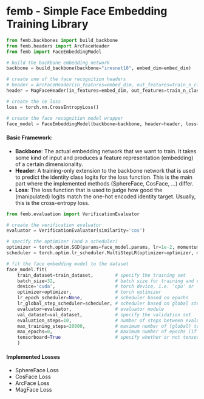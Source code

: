 # femb - Simple Face Embedding Training Library

```python
from femb.backbones import build_backbone
from femb.headers import ArcFaceHeader
from femb import FaceEmbeddingModel

# build the backbone embedding network
backbone = build_backbone(backbone="iresnet18", embed_dim=embed_dim)

# create one of the face recognition headers
# header = ArcFaceHeader(in_features=embed_dim, out_features=train_n_classes)
header = MagFaceHeader(in_features=embed_dim, out_features=train_n_classes)

# create the ce loss
loss = torch.nn.CrossEntropyLoss()

# create the face recognition model wrapper
face_model = FaceEmbeddingModel(backbone=backbone, header=header, loss=loss)
```

#### Basic Framework:
+ **Backbone**: The actual embedding network that we want to train. It takes some kind of input and produces a feature representation (embedding) of a certain dimensionality.
+ **Header**: A training-only extension to the backbone network that is used to predict the identity class logits for the loss function. This is the main part where the implemented methods (SphereFace, CosFace, ...) differ.
+ **Loss**: The loss function that is used to judge how good the (manipulated) logits match the one-hot encoded identity target. Usually, this is the cross-entropy loss.

```python
from femb.evaluation import VerificationEvaluator

# create the verification evaluator
evaluator = VerificationEvaluator(similarity='cos')

# specify the optimizer (and a scheduler)
optimizer = torch.optim.SGD(params=face_model.params, lr=1e-2, momentum=0.9, weight_decay=5e-4)
scheduler = torch.optim.lr_scheduler.MultiStepLR(optimizer=optimizer, milestones=[8000, 10000, 160000], gamma=0.1)

# fit the face embedding model to the dataset
face_model.fit(
    train_dataset=train_dataset,        # specify the training set
    batch_size=32,                      # batch size for training and evaluation
    device='cuda',                      # torch device, i.e. 'cpu' or 'cuda'
    optimizer=optimizer,                # torch optimizer
    lr_epoch_scheduler=None,            # scheduler based on epochs
    lr_global_step_scheduler=scheduler, # scheduler based on global steps
    evaluator=evaluator,                # evaluator module
    val_dataset=val_dataset,            # specify the validation set
    evaluation_steps=10,                # number of steps between evaluations
    max_training_steps=20000,           # maximum number of (global) training steps (if zero then max_epochs count is used for stopping)
    max_epochs=0,                       # maximum number of epochs (if zero then max_training_steps is used for stopping)
    tensorboard=True                    # specify whether or not tensorboard shall be used for embedding projections
    )
```


#### Implemented Losses
+ SphereFace Loss
+ CosFace Loss
+ ArcFace Loss
+ MagFace Loss
